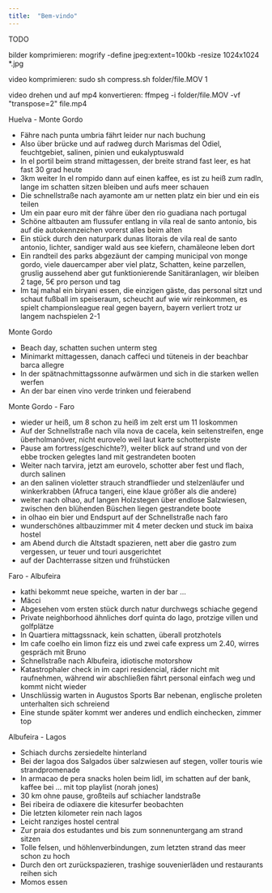 ```yaml
---
title:  "Bem-vindo"
---
```


TODO

bilder komprimieren:
mogrify -define jpeg:extent=100kb -resize 1024x1024 *.jpg

video komprimieren:
sudo sh compress.sh folder/file.MOV 1

video drehen und auf mp4 konvertieren:
ffmpeg -i folder/file.MOV  -vf "transpose=2" file.mp4


Huelva - Monte Gordo
* Fähre nach punta umbria fährt leider nur nach buchung
* Also über brücke und auf radweg durch Marismas del Odiel, feuchtgebiet, salinen, pinien und eukalyptuswald
* In el portil beim strand mittagessen, der breite strand fast leer, es hat fast 30 grad heute
* 3km weiter In el rompido dann auf einen kaffee, es ist zu heiß zum radln, lange im schatten sitzen bleiben und aufs meer schauen
* Die schnellstraße nach ayamonte am ur netten platz ein bier und ein eis teilen
* Um ein paar euro mit der fähre über den rio guadiana nach portugal
* Schöne altbauten am flussufer entlang in vila real de santo antonio, bis auf die autokennzeichen vorerst alles beim alten
* Ein stück durch den naturpark dunas litorais de vila real de santo antonio, lichter, sandiger wald aus see kiefern, chamäleone leben dort
* Ein randteil des parks abgezäunt der camping municipal von monge gordo, viele dauercamper aber viel platz, Schatten, keine parzellen, gruslig aussehend aber gut funktionierende Sanitäranlagen, wir bleiben 2 tage, 5€ pro person und tag
* Im taj mahal ein biryani essen, die einzigen gäste, das personal sitzt und schaut fußball im speiseraum, scheucht auf wie wir reinkommen, es spielt championsleague real gegen bayern, bayern verliert trotz ur langem nachspielen 2-1

Monte Gordo
* Beach day, schatten suchen unterm steg
* Minimarkt mittagessen, danach caffeci und tüteneis in der beachbar barca allegre
* In der spätnachmittagssonne aufwärmen und sich in die starken wellen werfen
* An der bar einen vino verde trinken und feierabend

Monte Gordo - Faro 
* wieder ur heiß, um 8 schon zu heiß im zelt erst um 11 loskommen
* Auf der Schnellstraße nach vila nova de cacela, kein seitenstreifen, enge überholmanöver, nicht eurovelo weil laut karte schotterpiste
* Pause am fortress(geschichte?), weiter blick auf strand und von der ebbe trocken gelegtes land mit gestrandeten booten
* Weiter nach tarvira, jetzt am eurovelo, schotter aber fest und flach, durch salinen
* an den salinen violetter strauch strandflieder und stelzenläufer und winkerkrabben (Afruca tangeri, eine klaue größer als die andere)
* weiter nach olhao, auf langen Holzstegen über endlose Salzwiesen, zwischen den blühenden Büschen liegen gestrandete boote
* in olhao ein bier und Endspurt auf der Schnellstraße nach faro
* wunderschönes altbauzimmer mit 4 meter decken und stuck im baixa hostel
* am Abend durch die Altstadt spazieren, nett aber die gastro zum vergessen, ur teuer und touri ausgerichtet
* auf der Dachterrasse sitzen und frühstücken

Faro - Albufeira
* kathi bekommt neue speiche, warten in der bar …
* Mäcci
* Abgesehen vom ersten stück durch natur durchwegs schiache gegend
* Private neighborhood ähnliches dorf quinta do lago, protzige villen und golfplätze
* In Quartiera mittagssnack, kein schatten, überall protzhotels
* Im cafe coelho ein limon fizz eis und zwei cafe express um 2.40, wirres gespräch mit Bruno
* Schnellstraße nach Albufeira, idiotische motorshow
* Katastrophaler check in im capri residencial, räder nicht mit raufnehmen, während wir abschließen fährt personal einfach weg und kommt nicht wieder
* Unschlüssig warten in Augustos Sports Bar nebenan, englische proleten unterhalten sich schreiend
* Eine stunde später kommt wer anderes und endlich einchecken, zimmer top

Albufeira - Lagos
* Schiach durchs zersiedelte hinterland
* Bei der lagoa dos Salgados über salzwiesen auf stegen, voller touris wie strandpromenade
* In armacao de pera snacks holen beim lidl, im schatten auf der bank, kaffee bei … mit top playlist (norah jones)
* 30 km ohne pause, großteils auf schiacher landstraße
* Bei ribeira de odiaxere die kitesurfer beobachten
* Die letzten kilometer rein nach lagos
* Leicht ranziges hostel central
* Zur praia dos estudantes und bis zum sonnenuntergang am strand sitzen
* Tolle felsen, und höhlenverbindungen, zum letzten strand das meer schon zu hoch
* Durch den ort zurückspazieren, trashige souvenierläden und restaurants reihen sich
* Momos essen
